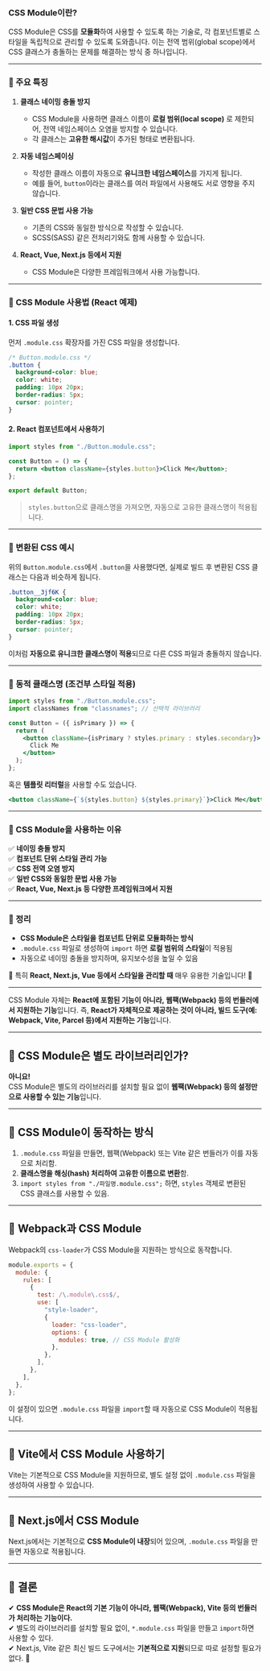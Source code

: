 ### CSS Module이란?

CSS Module은 CSS를 **모듈화**하여 사용할 수 있도록 하는 기술로, 각 컴포넌트별로 스타일을 독립적으로 관리할 수 있도록 도와줍니다. 이는 전역 범위(global scope)에서 CSS 클래스가 충돌하는 문제를 해결하는 방식 중 하나입니다.

---

### 📌 주요 특징
1. **클래스 네이밍 충돌 방지**
   - CSS Module을 사용하면 클래스 이름이 **로컬 범위(local scope)** 로 제한되어, 전역 네임스페이스 오염을 방지할 수 있습니다.
   - 각 클래스는 **고유한 해시값**이 추가된 형태로 변환됩니다.
   
2. **자동 네임스페이싱**
   - 작성한 클래스 이름이 자동으로 **유니크한 네임스페이스**를 가지게 됩니다.
   - 예를 들어, `button`이라는 클래스를 여러 파일에서 사용해도 서로 영향을 주지 않습니다.

3. **일반 CSS 문법 사용 가능**
   - 기존의 CSS와 동일한 방식으로 작성할 수 있습니다.
   - SCSS(SASS) 같은 전처리기와도 함께 사용할 수 있습니다.

4. **React, Vue, Next.js 등에서 지원**
   - CSS Module은 다양한 프레임워크에서 사용 가능합니다.

---

### 📌 CSS Module 사용법 (React 예제)
#### 1. CSS 파일 생성
먼저 `.module.css` 확장자를 가진 CSS 파일을 생성합니다.

```css
/* Button.module.css */
.button {
  background-color: blue;
  color: white;
  padding: 10px 20px;
  border-radius: 5px;
  cursor: pointer;
}
```

#### 2. React 컴포넌트에서 사용하기
```jsx
import styles from "./Button.module.css";

const Button = () => {
  return <button className={styles.button}>Click Me</button>;
};

export default Button;
```
> `styles.button`으로 클래스명을 가져오면, 자동으로 고유한 클래스명이 적용됩니다.

---

### 📌 변환된 CSS 예시
위의 `Button.module.css`에서 `.button`을 사용했다면, 실제로 빌드 후 변환된 CSS 클래스는 다음과 비슷하게 됩니다.

```css
.button__3jf6K {
  background-color: blue;
  color: white;
  padding: 10px 20px;
  border-radius: 5px;
  cursor: pointer;
}
```
이처럼 **자동으로 유니크한 클래스명이 적용**되므로 다른 CSS 파일과 충돌하지 않습니다.

---

### 📌 동적 클래스명 (조건부 스타일 적용)
```jsx
import styles from "./Button.module.css";
import classNames from "classnames"; // 선택적 라이브러리

const Button = ({ isPrimary }) => {
  return (
    <button className={isPrimary ? styles.primary : styles.secondary}>
      Click Me
    </button>
  );
};
```
혹은 **템플릿 리터럴**을 사용할 수도 있습니다.

```jsx
<button className={`${styles.button} ${styles.primary}`}>Click Me</button>
```

---

### 📌 CSS Module을 사용하는 이유
✅ **네이밍 충돌 방지**  
✅ **컴포넌트 단위 스타일 관리 가능**  
✅ **CSS 전역 오염 방지**  
✅ **일반 CSS와 동일한 문법 사용 가능**  
✅ **React, Vue, Next.js 등 다양한 프레임워크에서 지원**

---

### 📌 정리
- **CSS Module은 스타일을 컴포넌트 단위로 모듈화하는 방식**
- `.module.css` 파일로 생성하여 `import` 하면 **로컬 범위의 스타일**이 적용됨
- 자동으로 네이밍 충돌을 방지하며, 유지보수성을 높일 수 있음

📌 특히 **React, Next.js, Vue 등에서 스타일을 관리할 때** 매우 유용한 기술입니다! 🚀

---

CSS Module 자체는 **React에 포함된 기능이 아니라, 웹팩(Webpack) 등의 번들러에서 지원하는 기능**입니다. 즉, **React가 자체적으로 제공하는 것이 아니라, 빌드 도구(예: Webpack, Vite, Parcel 등)에서 지원하는 기능**입니다.

---

## 📌 CSS Module은 별도 라이브러리인가?
**아니요!**  
CSS Module은 별도의 라이브러리를 설치할 필요 없이 **웹팩(Webpack) 등의 설정만으로 사용할 수 있는 기능**입니다.

---

## 📌 CSS Module이 동작하는 방식
1. `.module.css` 파일을 만들면, 웹팩(Webpack) 또는 Vite 같은 번들러가 이를 자동으로 처리함.
2. **클래스명을 해싱(hash) 처리하여 고유한 이름으로 변환**함.
3. `import styles from "./파일명.module.css";` 하면, `styles` 객체로 변환된 CSS 클래스를 사용할 수 있음.

---

## 📌 Webpack과 CSS Module
Webpack의 `css-loader`가 CSS Module을 지원하는 방식으로 동작합니다.

```js
module.exports = {
  module: {
    rules: [
      {
        test: /\.module\.css$/,
        use: [
          "style-loader",
          {
            loader: "css-loader",
            options: {
              modules: true, // CSS Module 활성화
            },
          },
        ],
      },
    ],
  },
};
```
이 설정이 있으면 `.module.css` 파일을 `import`할 때 자동으로 CSS Module이 적용됩니다.

---

## 📌 Vite에서 CSS Module 사용하기
Vite는 기본적으로 CSS Module을 지원하므로, 별도 설정 없이 `.module.css` 파일을 생성하여 사용할 수 있습니다.

---

## 📌 Next.js에서 CSS Module
Next.js에서는 기본적으로 **CSS Module이 내장**되어 있으며, `.module.css` 파일을 만들면 자동으로 적용됩니다.

---

## 📌 결론
✔ **CSS Module은 React의 기본 기능이 아니라, 웹팩(Webpack), Vite 등의 번들러가 처리하는 기능이다.**  
✔ 별도의 라이브러리를 설치할 필요 없이, `*.module.css` 파일을 만들고 `import`하면 사용할 수 있다.  
✔ Next.js, Vite 같은 최신 빌드 도구에서는 **기본적으로 지원**되므로 따로 설정할 필요가 없다. 🚀